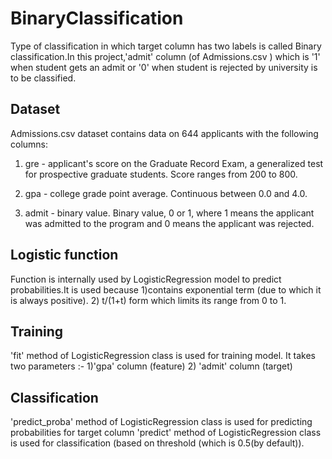 # BinaryClassification

Type of classification in which target column has two labels is called Binary classification.In this project,'admit' column (of Admissions.csv ) which is '1' when student gets an admit or '0' when student is rejected by university is to be classified.

## Dataset

Admissions.csv dataset contains data on 644 applicants with the following columns:

1.  gre - applicant's score on the Graduate Record Exam, a generalized test for prospective graduate students. Score ranges from 200 to 800.

2.  gpa - college grade point average. Continuous between 0.0 and 4.0.

3.  admit - binary value. Binary value, 0 or 1, where 1 means the applicant was admitted to the program and 0 means the applicant was rejected.
	
## Logistic function
	
Function is internally used by LogisticRegression model to predict probabilities.It is used because 1)contains exponential term (due to which it is always positive). 2) t/(1+t) form which limits its range from 0 to 1.
	

## Training 

'fit' method of LogisticRegression class is used for training model. It takes two parameters :- 1)'gpa' column (feature)  2) 'admit' column (target)

## Classification

'predict_proba' method of LogisticRegression class is used for predicting probabilities for target column
'predict' method of LogisticRegression class is used for classification (based on threshold (which is 0.5(by default)).
